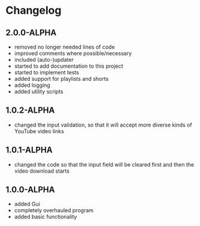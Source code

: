 # Changelog

## 2.0.0-ALPHA
- removed no longer needed lines of code
- improved comments where possible/necessary
- included (auto-)updater
- started to add documentation to this project
- started to implement tests
- added support for playlists and shorts
- added logging
- added utility scripts

## 1.0.2-ALPHA
- changed the input validation, so that it will accept more diverse kinds of YouTube video links

## 1.0.1-ALPHA
- changed the code so that the input field will be cleared first and then the video download starts

## 1.0.0-ALPHA
- added Gui
- completely overhauled program
- added basic functionality
